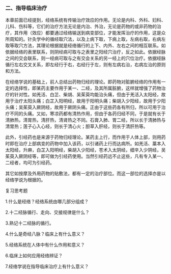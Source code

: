 ### 二、指导临床治疗

本章前面已经提到，经络系统有传输治疗效应的作用。无论是内科、外科、妇科、儿科、伤科等，它们的治疗方法无论是内治、外治，无论是药物的或非药物的治疗，其作用（效应）都要通过经络输送到病变部位，才能发挥治疗的作用，这是众所周知的。针灸学中的循经取穴法，以及上病下取，下病上取，左病右取，右病左取等取穴方法，其理论根据就是经络循行的上下、内外、左右之间的相互联系。如依据经络的表里联系，则阴经病可取与之表里之阳经穴治疗，反之如此。依据经脉之间的交会联系，则一经病可取与之有交会关系的另一经上的穴位治疗。依据经脉循行左右交叉关系，即左经行于右，右经行于左，则有左病右治，右病左治的原则和方法。

在经络学说的基础上，前人总结出药物归经的理论。即药物对脏腑经络的作用有一定的选择性，即某药主要作用于某一、二经，及其所属脏腑，这样就增强了药物治疗的针对性。如羌活、白芷、柴胡、吴茱萸均能治头痛，但由于羌活入太阳经，故用于治疗太阳头痛；白芷入阳明经，故用于阳明头痛；柴胡入少阳经，故用于少阳头痛；吴茱萸入厥阴经，故用于厥阴头痛。正由于这些药各有所归，所以可用于治疗不同的头痛。又如，寒凉药都有清热作用，但由于各药归经不同，于是就有长于清肺热，清胃热，清肝热，清肾热之不同。石膏入肺、胃二经，所以长于清肺热与清胃热；莲子心入心经，则长于清心火；胆草入肝经，则长于清肝热等。

此外，引经药也是来源于药物归经理论。某药主上行，而作用于人体上部，则用药时即在治疗上部病变的药物中加入该药，以引诸药上行而达病所。如羌活、藁本入太阳经，升麻，白芷入阳明经，柴胡入少阳经，苍术入太阴经，细辛入少阴经，吴茱萸入厥阴经等，即可做为引经药使用。当然引经药远不止这些，凡有专入某一、二经者，均可为引经药。

其它如按摩及外用药物的贴敷法，都有一定的治疗部位。而这一部位的选择亦是以经络学说为根据的。

复习思考题

1.什么是经络？经络系统由哪几部分组成？

2.十二经脉循行、走向、交接规律是什么？

3.熟记十二经脉的循行。

4.什么是奇经八脉？临床上有什么意义？

5.经络系统在人体中有什么作用和意义？

6.临床上如何应用经络辨证？

7.经络学说在指导临床治疗上有什么意义？
